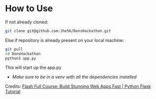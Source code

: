 # How to Use
If not already cloned:

```bash
git clone git@github.com:Jhe56/DonsHackathon.git
```

Else if repository is already present on your local machine:

```bash
git pull
cd DonsHackathon
python3 app.py
```
This will start up the app.py
- *Make sure to be in a venv with all the dependencies installed*


Credits:
<a href="https://www.youtube.com/watch?v=45P3xQPaYxc">Flash Full Course: Build Stunning Web Apps Fast | Python Flask Tutorial</a>